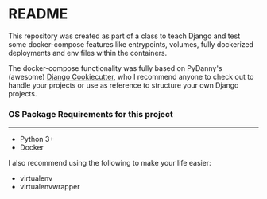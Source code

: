 # README #

This repository was created as part of a class to teach Django
and test some docker-compose features like entrypoints, volumes,
fully dockerized deployments and env files within the containers.

The docker-compose functionality was fully based on PyDanny's (awesome)
[Django Cookiecutter](https://github.com/pydanny/cookiecutter-django), 
who I recommend anyone to check out to handle your projects or use as
reference to structure your own Django projects.


### OS Package Requirements for this project ###
---

* Python 3+
* Docker

I also recommend using the following to make your life easier:
* virtualenv
* virtualenvwrapper


